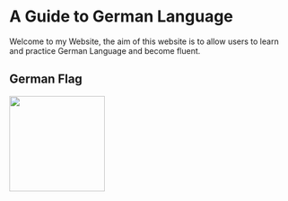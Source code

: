 <h1>A Guide to German Language</h1>

<p>
Welcome to my Website, the aim of this website is to allow users to learn and practice German Language and become fluent.
</p>

<h2>German Flag</h2>
<p>
<img src="https://www.worldatlas.com/r/w1200-h701-c1200x701/upload/63/3f/7a/untitled-design-281.jpg" style="width:170px;height:170px;" >
</p>
